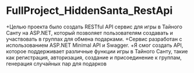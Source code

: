 # FullProject_HiddenSanta_RestApi

+Целью проекта было создать RESTful API сервис для игры в Тайного Санту на ASP.NET, который позволяет пользователям создавать и участвовать в группах для обмена подарками.
+Сервис разработан с использованием ASP.NET Minimal API и Swagger.
+Я смог создать API, которое поддерживает различные функции игры в Тайного Санту, такие как регистрация, авторизация, создание и присоединение к группам, генерация случайных пар для подарков
